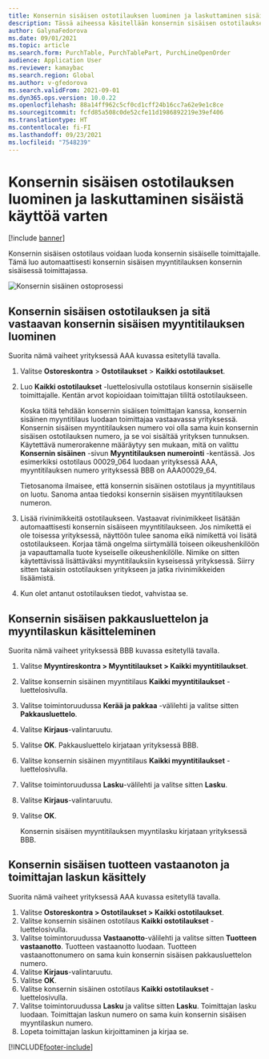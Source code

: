 ```yaml
---
title: Konsernin sisäisen ostotilauksen luominen ja laskuttaminen sisäistä käyttöä varten
description: Tässä aiheessa käsitellään konsernin sisäisen ostotilauksen luomista ja laskuttamista sisäistä käyttöä varten
author: GalynaFedorova
ms.date: 09/01/2021
ms.topic: article
ms.search.form: PurchTable, PurchTablePart, PurchLineOpenOrder
audience: Application User
ms.reviewer: kamaybac
ms.search.region: Global
ms.author: v-gfedorova
ms.search.validFrom: 2021-09-01
ms.dyn365.ops.version: 10.0.22
ms.openlocfilehash: 88a14ff962c5cf0cd1cff24b16cc7a62e9e1c8ce
ms.sourcegitcommit: fcfd85a508c0de52cfe11d1986892219e39ef406
ms.translationtype: HT
ms.contentlocale: fi-FI
ms.lasthandoff: 09/23/2021
ms.locfileid: "7548239"
---
```

# <a name="create-and-invoice-an-intercompany-purchase-order-for-internal-use"></a>Konsernin sisäisen ostotilauksen luominen ja laskuttaminen sisäistä käyttöä varten

[!include [banner](../../includes/banner.md)]

Konsernin sisäisen ostotilaus voidaan luoda konsernin sisäiselle toimittajalle. Tämä luo automaattisesti konsernin sisäisen myyntitilauksen konsernin sisäisessä toimittajassa.

![Konsernin sisäinen ostoprosessi](media/intercompanypurchaseprocess.png)

## <a name="create-an-intercompany-purchase-order-and-a-corresponding-intercompany-sales-order"></a>Konsernin sisäisen ostotilauksen ja sitä vastaavan konsernin sisäisen myyntitilauksen luominen

Suorita nämä vaiheet yrityksessä AAA kuvassa esitetyllä tavalla.

1. Valitse **Ostoreskontra** \> **Ostotilaukset** \> **Kaikki ostotilaukset**.
1. Luo **Kaikki ostotilaukset** -luettelosivulla ostotilaus konsernin sisäiselle toimittajalle. Kentän arvot kopioidaan toimittajan tililtä ostotilaukseen.

    Koska töitä tehdään konsernin sisäisen toimittajan kanssa, konsernin sisäinen myyntitilaus luodaan toimittajaa vastaavassa yrityksessä. Konsernin sisäisen myyntitilauksen numero voi olla sama kuin konsernin sisäisen ostotilauksen numero, ja se voi sisältää yrityksen tunnuksen. Käytettävä numerorakenne määräytyy sen mukaan, mitä on valittu **Konsernin sisäinen** -sivun **Myyntitilauksen numerointi** -kentässä. Jos esimerkiksi ostotilaus 00029\_064 luodaan yrityksessä AAA, myyntitilauksen numero yrityksessä BBB on AAA00029\_64.

    Tietosanoma ilmaisee, että konsernin sisäinen ostotilaus ja myyntitilaus on luotu. Sanoma antaa tiedoksi konsernin sisäisen myyntitilauksen numeron.

1. Lisää rivinimikkeitä ostotilaukseen. Vastaavat rivinimikkeet lisätään automaattisesti konsernin sisäiseen myyntitilaukseen. Jos nimikettä ei ole toisessa yrityksessä, näyttöön tulee sanoma eikä nimikettä voi lisätä ostotilaukseen. Korjaa tämä ongelma siirtymällä toiseen oikeushenkilöön ja vapauttamalla tuote kyseiselle oikeushenkilölle. Nimike on sitten käytettävissä lisättäväksi myyntitilauksiin kyseisessä yrityksessä. Siirry sitten takaisin ostotilauksen yritykseen ja jatka rivinimikkeiden lisäämistä.
1. Kun olet antanut ostotilauksen tiedot, vahvistaa se.

## <a name="process-the-intercompany-packing-slip-and-customer-invoice"></a>Konsernin sisäisen pakkausluettelon ja myyntilaskun käsitteleminen

Suorita nämä vaiheet yrityksessä BBB kuvassa esitetyllä tavalla.

1. Valitse **Myyntireskontra \> Myyntitilaukset \> Kaikki myyntitilaukset**.
1. Valitse konsernin sisäinen myyntitilaus **Kaikki myyntitilaukset** -luettelosivulla.
1. Valitse toimintoruudussa **Kerää ja pakkaa** -välilehti ja valitse sitten **Pakkausluettelo**.
1. Valitse **Kirjaus**-valintaruutu.
1. Valitse **OK**. Pakkausluettelo kirjataan yrityksessä BBB.
1. Valitse konsernin sisäinen myyntitilaus **Kaikki myyntitilaukset** -luettelosivulla.
1. Valitse toimintoruudussa **Lasku**-välilehti ja valitse sitten **Lasku**.
1. Valitse **Kirjaus**-valintaruutu.
1. Valitse **OK**.

    Konsernin sisäisen myyntitilauksen myyntilasku kirjataan yrityksessä BBB.

## <a name="process-the-intercompany-product-receipt-and-vendor-invoice"></a>Konsernin sisäisen tuotteen vastaanoton ja toimittajan laskun käsittely

Suorita nämä vaiheet yrityksessä AAA kuvassa esitetyllä tavalla.

1. Valitse **Ostoreskontra \> Ostotilaukset \> Kaikki ostotilaukset**.
1. Valitse konsernin sisäinen ostotilaus **Kaikki ostotilaukset** -luettelosivulla.
1. Valitse toimintoruudussa **Vastaanotto**-välilehti ja valitse sitten **Tuotteen vastaanotto**. Tuotteen vastaanotto luodaan. Tuotteen vastaanottonumero on sama kuin konsernin sisäisen pakkausluettelon numero.
1. Valitse **Kirjaus**-valintaruutu.
1. Valitse **OK**.
1. Valitse konsernin sisäinen ostotilaus **Kaikki ostotilaukset** -luettelosivulla.
1. Valitse toimintoruudussa **Lasku** ja valitse sitten **Lasku**. Toimittajan lasku luodaan. Toimittajan laskun numero on sama kuin konsernin sisäisen myyntilaskun numero.
1. Lopeta toimittajan laskun kirjoittaminen ja kirjaa se.

[!INCLUDE[footer-include](../../includes/footer-banner.md)]
